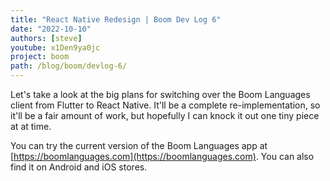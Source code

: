 ```yaml
---
title: "React Native Redesign | Boom Dev Log 6"
date: "2022-10-10"
authors: [steve]
youtube: x1Den9ya0jc
project: boom
path: /blog/boom/devlog-6/
---
```


<YouTubePlayer youtubeLink={frontmatter.youtube} />

Let's take a look at the big plans for switching over the Boom Languages client from Flutter to React Native. It'll be a complete re-implementation, so it'll be a fair amount of work, but hopefully I can knock it out one tiny piece at at time.

You can try the current version of the Boom Languages app at [https://boomlanguages.com](https://boomlanguages.com). You can also find it on Android and iOS stores.

